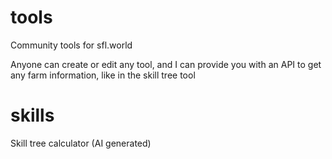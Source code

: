 # tools
Community tools for sfl.world

Anyone can create or edit any tool, and I can provide you with an API to get any farm information, like in the skill tree tool

# skills
Skill tree calculator (AI generated)
